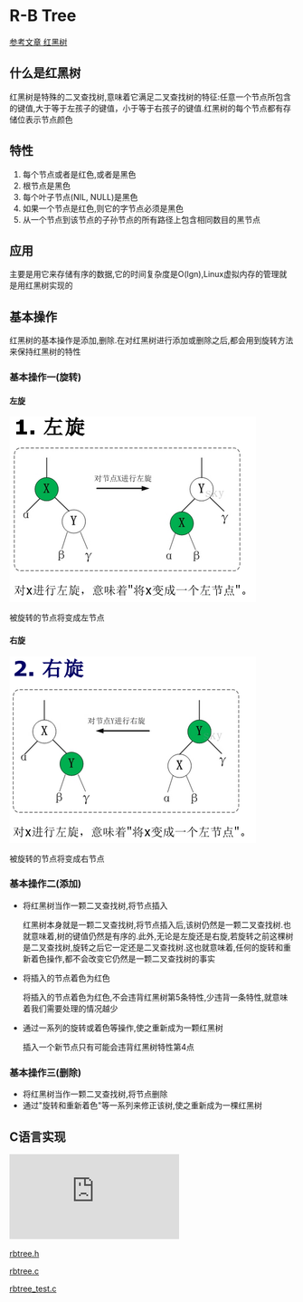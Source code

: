 # R-B Tree

[参考文章 红黑树](http://www.cnblogs.com/skywang12345/p/3245399.html)

## 什么是红黑树

红黑树是特殊的二叉查找树,意味着它满足二叉查找树的特征:任意一个节点所包含的键值,大于等于左孩子的键值，小于等于右孩子的键值.红黑树的每个节点都有存储位表示节点颜色

## 特性

1. 每个节点或者是红色,或者是黑色
2. 根节点是黑色
3. 每个叶子节点(NIL, NULL)是黑色
4. 如果一个节点是红色,则它的字节点必须是黑色
5. 从一个节点到该节点的子孙节点的所有路径上包含相同数目的黑节点

## 应用

主要是用它来存储有序的数据,它的时间复杂度是O(lgn),Linux虚拟内存的管理就是用红黑树实现的

## 基本操作

红黑树的基本操作是添加,删除.在对红黑树进行添加或删除之后,都会用到旋转方法来保持红黑树的特性

### 基本操作一(旋转)

#### 左旋

![left](./left_rotate.png)

被旋转的节点将变成左节点

#### 右旋

![right](./right_rotate.png)

被旋转的节点将变成右节点

### 基本操作二(添加)

- 将红黑树当作一颗二叉查找树,将节点插入

	红黑树本身就是一颗二叉查找树,将节点插入后,该树仍然是一颗二叉查找树.也就意味着,树的键值仍然是有序的.此外,无论是左旋还是右旋,若旋转之前这棵树是二叉查找树,旋转之后它一定还是二叉查找树.这也就意味着,任何的旋转和重新着色操作,都不会改变它仍然是一颗二叉查找树的事实

- 将插入的节点着色为红色

	将插入的节点着色为红色,不会违背红黑树第5条特性,少违背一条特性,就意味着我们需要处理的情况越少

- 通过一系列的旋转或着色等操作,使之重新成为一颗红黑树

	插入一个新节点只有可能会违背红黑树特性第4点

### 基本操作三(删除)

- 将红黑树当作一颗二叉查找树,将节点删除
- 通过"旋转和重新着色"等一系列来修正该树,使之重新成为一棵红黑树

## C语言实现

![参考文章C语言实现红黑树](http://www.cnblogs.com/skywang12345/p/3624177.html)

[rbtree.h](./rbtree.h)

[rbtree.c](./rbtree.c)

[rbtree_test.c](./rbtree_test.c)
